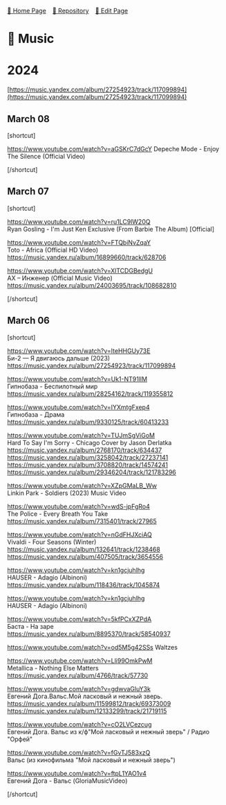 <style>
	@import url("/utils/css/bootstrap-grid.css");
	@import url("/utils/css/iframe-youtube.css");
	h4 > a {
                color: initial;
        }
</style>
<script src="/shortcutsjs/shortcuts-v2.js" defer></script>


 [🚀 Home Page](https://andrewalevin.github.io/) &ensp;  [🏰 Repository](https://github.com/andrewalevin/andrewalevin.github.io) &ensp;  [🔨 Edit Page](https://github.com/andrewalevin/andrewalevin.github.io/edit/main/music.md)



# 🎸 Music

# 2024

[https://music.yandex.com/album/27254923/track/117099894](https://music.yandex.com/album/27254923/track/117099894)


## March 08

[shortcut]

https://www.youtube.com/watch?v=aGSKrC7dGcY Depeche Mode - Enjoy The Silence (Official Video)

[/shortcut]


## March 07

[shortcut]

https://www.youtube.com/watch?v=ru1LC9lW20Q  
Ryan Gosling - I'm Just Ken Exclusive (From Barbie The Album) [Official]

https://www.youtube.com/watch?v=FTQbiNvZqaY  
Toto - Africa (Official HD Video)  
https://music.yandex.ru/album/16899660/track/628706

https://www.youtube.com/watch?v=XlTCDGBedgU  
АХ – Инженер (Official Music Video)  
https://music.yandex.ru/album/24003695/track/108682810

[/shortcut]
	


## March 06

[shortcut]

https://www.youtube.com/watch?v=IteHHGUy73E  
Би-2 — Я двигаюсь дальше (2023)  
https://music.yandex.ru/album/27254923/track/117099894

https://www.youtube.com/watch?v=Uk1-NT91llM  
Гипнобаза - Беспилотный мир  
https://music.yandex.ru/album/28254162/track/119355812

https://www.youtube.com/watch?v=IYXmtgFxep4  
Гипнобаза - Драма  
https://music.yandex.ru/album/9330125/track/60413233

https://www.youtube.com/watch?v=TUJmSgViGoM  
Hard To Say I'm Sorry - Chicago Cover by Jason Derlatka  
https://music.yandex.ru/album/2768170/track/634437  
https://music.yandex.ru/album/3258042/track/27237141  
https://music.yandex.ru/album/3708820/track/14574241  
https://music.yandex.ru/album/29346204/track/121783296


https://www.youtube.com/watch?v=XZpGMaLB_Ww  
Linkin Park - Soldiers (2023) Music Video

https://www.youtube.com/watch?v=wdS-jpFgRo4  
The Police - Every Breath You Take  
https://music.yandex.ru/album/7315401/track/27965

https://www.youtube.com/watch?v=nGdFHJXciAQ  
Vivaldi - Four Seasons (Winter)  
https://music.yandex.ru/album/132641/track/1238468  
https://music.yandex.ru/album/407505/track/3654556

https://www.youtube.com/watch?v=kn1gcjuhlhg  
HAUSER - Adagio (Albinoni)  
https://music.yandex.ru/album/118436/track/1045874

https://www.youtube.com/watch?v=kn1gcjuhlhg  
HAUSER - Adagio (Albinoni)

https://www.youtube.com/watch?v=5kfPCxXZPdA  
Баста - На заре  
https://music.yandex.ru/album/8895370/track/58540937

https://www.youtube.com/watch?v=od5M5g42SSs Waltzes

https://www.youtube.com/watch?v=Lli99OmkPwM  
Metallica - Nothing Else Matters  
https://music.yandex.ru/album/4766/track/57730

https://www.youtube.com/watch?v=gdwvaGluY3k  
Евгений Дога.Вальс.Мой ласковый и нежный зверь.  
https://music.yandex.ru/album/11599812/track/69373009  
https://music.yandex.ru/album/12133299/track/21719115

https://www.youtube.com/watch?v=cO2LVCezcug  
Евгений Дога. Вальс из к/ф"Мой ласковый и нежный зверь" / Радио "Орфей"  


https://www.youtube.com/watch?v=fGvTJ583xzQ  
Вальс (из кинофильма "Мой ласковый и нежный зверь")
	
https://www.youtube.com/watch?v=ftpL1YAO1v4  
Евгений Дога - Вальс (GloriaMusicVideo)
	
[/shortcut]





